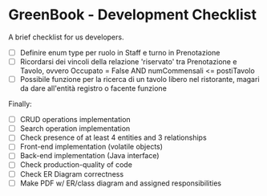 GreenBook - Development Checklist
====================================
A brief checklist for us developers.

- [ ] Definire enum type per ruolo in Staff e turno in Prenotazione
- [ ] Ricordarsi dei vincoli della relazione 'riservato' tra Prenotazione e Tavolo, ovvero Occupato = False AND numCommensali <= postiTavolo
- [ ] Possibile funzione per la ricerca di un tavolo libero nel ristorante, magari da dare all'entità registro o facente funzione

Finally:
- [ ] CRUD operations implementation
- [ ] Search operation implementation
- [ ] Check presence of at least 4 entities and 3 relationships
- [ ] Front-end implementation (volatile objects)
- [ ] Back-end implementation (Java interface)
- [ ] Check production-quality of code
- [ ] Check ER Diagram correctness
- [ ] Make PDF w/ ER/class diagram and assigned responsibilities
